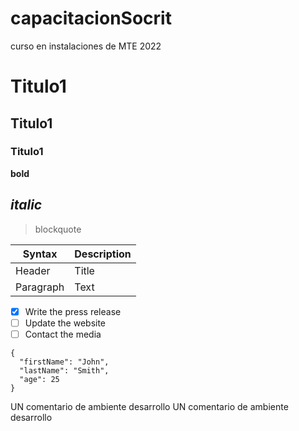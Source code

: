 # capacitacionSocrit
curso en instalaciones de MTE 2022

# Titulo1 
## Titulo1 
### Titulo1 
 **bold**

 *italic*
 ---
>  blockquote

| Syntax | Description |
| ----------- | ----------- |
| Header | Title |
| Paragraph | Text | 

- [x] Write the press release
- [ ] Update the website
- [ ] Contact the media 

```
{
  "firstName": "John",
  "lastName": "Smith",
  "age": 25
}
``` 
UN comentario de ambiente desarrollo
UN comentario de ambiente desarrollo
